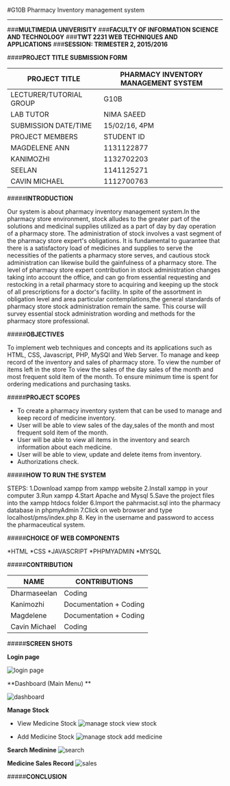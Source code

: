 #G10B Pharmacy Inventory management system
***

###**MULTIMEDIA UNIVERISITY**
###**FACULTY OF INFORMATION SCIENCE AND TECHNOLOGY**
###**TWT 2231 WEB TECHNIQUES AND APPLICATIONS**
###**SESSION: TRIMESTER 2, 2015/2016** 

####**PROJECT TITLE SUBMISSION FORM**


| PROJECT TITLE   | PHARMACY INVENTORY MANAGEMENT SYSTEM|
| --------------  | ------------------------------------|
| LECTURER/TUTORIAL GROUP | G10B|
| LAB TUTOR | NIMA SAEED |
|SUBMISSION DATE/TIME | 15/02/16, 4PM|
|PROJECT MEMBERS    |STUDENT ID|  
|MAGDELENE ANN      |1131122877|
|KANIMOZHI          |1132702203|
|SEELAN             |1141125271|
|CAVIN MICHAEL      |1112700763|



#####**INTRODUCTION** 

Our system is about pharmacy inventory management system.In the pharmacy store environment, stock alludes to the greater part of the solutions and medicinal supplies utilized as a part of day by day operation of a pharmacy store. The administration of stock involves a vast segment of the pharmacy store expert's obligations. It is fundamental to guarantee that there is a satisfactory load of medicines and supplies to serve the necessities of the patients a pharmacy store serves, and cautious stock administration can likewise build the gainfulness of a pharmacy store. 
The level of pharmacy store expert contribution in stock administration changes taking into account the office, and can go from essential requesting and restocking in a retail pharmacy store to acquiring and keeping up the stock of all prescriptions for a doctor's facility. In spite of 
the assortment in obligation level and area particular contemplations,the general standards of pharmacy store stock administration remain the same. 
This course will survey essential stock administration wording and methods for the pharmacy store professional.

#####**OBJECTIVES**

To implement web techniques and concepts and its applications such as HTML, CSS, Javascript, PHP, MySQl and Web Server. 
To manage and keep record of the inventory and sales of pharmacy store.
To view the number of items left in the store
To view the sales of the day sales of the month and most frequent sold item of the month. 
To ensure minimum time is spent for ordering medications and
purchasing tasks.

#####**PROJECT SCOPES**
  
  * To create a pharmacy inventory system that can be used to manage and keep record of medicine inventory.
  * User will be able to view sales of the day,sales of the month and most frequent sold item of the month. 
  * User will be able to view all items in the inventory and search information about each medicine.
  * User will be able to view, update and delete items from inventory.
  * Authorizations check.

#####**HOW TO RUN THE SYSTEM**

STEPS:
      1.Download xampp from xampp website
      2.Install xampp in your computer
      3.Run xampp
      4.Start Apache and Mysql
      5.Save the project files into the xampp htdocs folder
      6.Import the pahrmacist.sql into the pharmacy database in phpmyAdmin
      7.Click on web browser and type localhost/pms/index.php
      8. Key in the username and password to access the pharmaceutical system. 


#####**CHOICE OF WEB COMPONENTS**
 
  *HTML
  *CSS
  *JAVASCRIPT
  *PHPMYADMIN
  *MYSQL

#####**CONTRIBUTION** 

| NAME    | CONTRIBUTIONS |
|-------- | --------------|
| Dharmaseelan  | Coding        |
| Kanimozhi   | Documentation + Coding |
| Magdelene | Documentation + Coding |
| Cavin Michael | Coding |

#####**SCREEN SHOTS**

**Login page** 

![login page](https://cloud.githubusercontent.com/assets/16029052/13035965/29d979d2-d396-11e5-86a1-90edb83c7558.PNG)

**Dashboard (Main Menu) **

![dashboard](https://cloud.githubusercontent.com/assets/16029052/13036113/fe5a15ba-d399-11e5-97f1-302854fb3bc2.PNG)

**Manage Stock**
 * View Medicine Stock
 ![manage stock view stock](https://cloud.githubusercontent.com/assets/16029052/13036149/ab60d03c-d39a-11e5-9dd6-33a514ff4831.PNG)

 * Add Medicine Stock 
 ![manage stock add medicine](https://cloud.githubusercontent.com/assets/16029052/13036156/d60f335a-d39a-11e5-8949-1ad271f40215.PNG)

**Search Medinine**
![search](https://cloud.githubusercontent.com/assets/16029052/13040060/2925a88e-d3e2-11e5-9891-117f229d0480.PNG)

**Medicine Sales Record**
![sales](https://cloud.githubusercontent.com/assets/16029052/13040188/d5f39ac0-d3e3-11e5-9e01-bec1b7de341e.jpg)


#####**CONCLUSION** 


